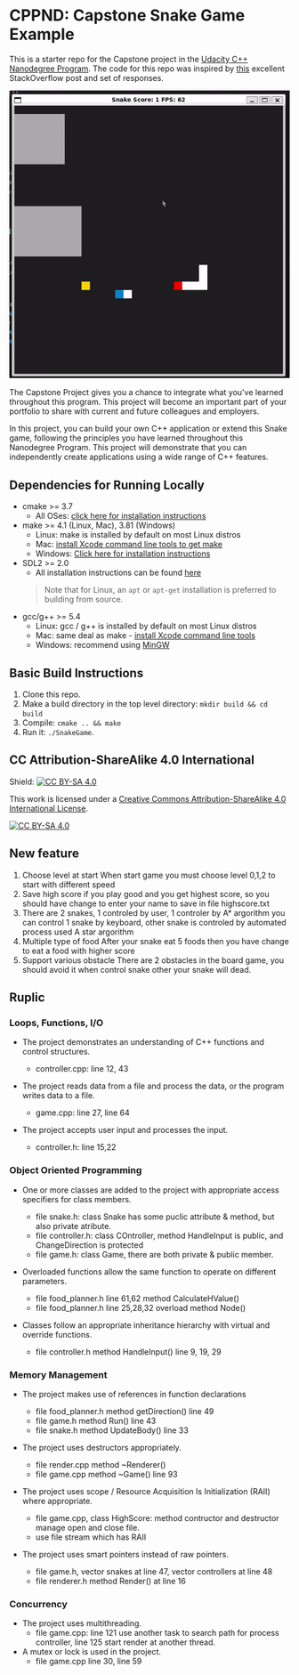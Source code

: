 # CPPND: Capstone Snake Game Example

This is a starter repo for the Capstone project in the [Udacity C++ Nanodegree Program](https://www.udacity.com/course/c-plus-plus-nanodegree--nd213). The code for this repo was inspired by [this](https://codereview.stackexchange.com/questions/212296/snake-game-in-c-with-sdl) excellent StackOverflow post and set of responses.

<img src="snake_game.gif"/>

The Capstone Project gives you a chance to integrate what you've learned throughout this program. This project will become an important part of your portfolio to share with current and future colleagues and employers.

In this project, you can build your own C++ application or extend this Snake game, following the principles you have learned throughout this Nanodegree Program. This project will demonstrate that you can independently create applications using a wide range of C++ features.

## Dependencies for Running Locally
* cmake >= 3.7
  * All OSes: [click here for installation instructions](https://cmake.org/install/)
* make >= 4.1 (Linux, Mac), 3.81 (Windows)
  * Linux: make is installed by default on most Linux distros
  * Mac: [install Xcode command line tools to get make](https://developer.apple.com/xcode/features/)
  * Windows: [Click here for installation instructions](http://gnuwin32.sourceforge.net/packages/make.htm)
* SDL2 >= 2.0
  * All installation instructions can be found [here](https://wiki.libsdl.org/Installation)
  >Note that for Linux, an `apt` or `apt-get` installation is preferred to building from source. 
* gcc/g++ >= 5.4
  * Linux: gcc / g++ is installed by default on most Linux distros
  * Mac: same deal as make - [install Xcode command line tools](https://developer.apple.com/xcode/features/)
  * Windows: recommend using [MinGW](http://www.mingw.org/)

## Basic Build Instructions

1. Clone this repo.
2. Make a build directory in the top level directory: `mkdir build && cd build`
3. Compile: `cmake .. && make`
4. Run it: `./SnakeGame`.


## CC Attribution-ShareAlike 4.0 International


Shield: [![CC BY-SA 4.0][cc-by-sa-shield]][cc-by-sa]

This work is licensed under a
[Creative Commons Attribution-ShareAlike 4.0 International License][cc-by-sa].

[![CC BY-SA 4.0][cc-by-sa-image]][cc-by-sa]

[cc-by-sa]: http://creativecommons.org/licenses/by-sa/4.0/
[cc-by-sa-image]: https://licensebuttons.net/l/by-sa/4.0/88x31.png
[cc-by-sa-shield]: https://img.shields.io/badge/License-CC%20BY--SA%204.0-lightgrey.svg

## New feature
1. Choose level at start
When start game you must choose level 0,1,2 to start with different speed
2. Save high score
if you play good and you get highest score, so you should have change to enter your name to save in file highscore.txt
3. There are 2 snakes, 1 controled by user, 1 controler by A* argorithm
you can control 1 snake by keyboard, other snake is controled by automated process used A star argorithm
4. Multiple type of food
After your snake eat 5 foods then you have change to eat a food with higher score
5. Support various obstacle
There are 2 obstacles in the board game, you should avoid it when control snake other your snake will dead.

## Ruplic
### Loops, Functions, I/O
* The project demonstrates an understanding of C++ functions and control structures.
    - controller.cpp: line 12, 43

* The project reads data from a file and process the data, or the program writes data to a file.
    - game.cpp: line 27, line 64

* The project accepts user input and processes the input.
    - controller.h: line 15,22

### Object Oriented Programming
* One or more classes are added to the project with appropriate access specifiers for class members.
    - file snake.h: class Snake has some puclic attribute & method, but also private atribute.
    - file controller.h: class COntroller, method HandleInput is public, and ChangeDirection is protected
    - file game.h: class Game, there are both private & public member.

* Overloaded functions allow the same function to operate on different parameters.
    - file food_planner.h line 61,62 method CalculateHValue() 
    - file food_planner.h line 25,28,32 overload method Node()

* Classes follow an appropriate inheritance hierarchy with virtual and override functions.
    - file controller.h method HandleInput() line 9, 19, 29 

### Memory Management
* The project makes use of references in function declarations
    - file food_planner.h method getDirection() line 49
    - file game.h method Run() line 43
    - file snake.h method UpdateBody() line 33

* The project uses destructors appropriately.
    - file render.cpp method ~Renderer() 
    - file game.cpp method ~Game() line 93

* The project uses scope / Resource Acquisition Is Initialization (RAII) where appropriate.
    - file game.cpp, class HighScore: method contructor and destructor manage open and close file. 
    - use file stream which has RAII

* The project uses smart pointers instead of raw pointers.
    - file game.h, vector snakes at line 47, vector controllers at line 48
    - file renderer.h method Render() at line 16

### Concurrency
* The project uses multithreading.
    - file game.cpp: line 121 use another task to search path for process controller, line 125 start render at another thread.
* A mutex or lock is used in the project.
    - file game.cpp line 30, line 59

 
